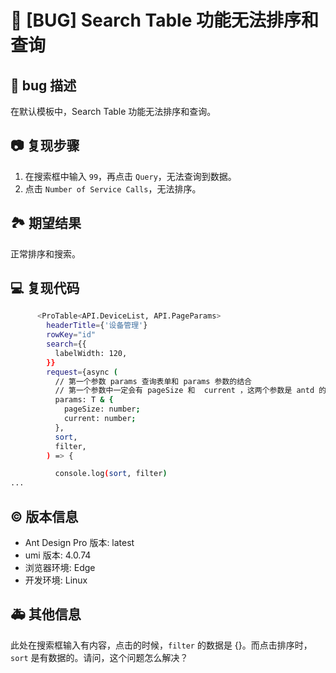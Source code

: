 # 🐛 [BUG] Search Table 功能无法排序和查询

## 🐛 bug 描述

在默认模板中，Search Table 功能无法排序和查询。

## 📷 复现步骤

1. 在搜索框中输入 `99`，再点击 `Query`，无法查询到数据。
2. 点击 `Number of Service Calls`，无法排序。

## 🏞 期望结果

正常排序和搜索。

## 💻 复现代码

```bash
      <ProTable<API.DeviceList, API.PageParams>
        headerTitle={'设备管理'}
        rowKey="id"
        search={{
          labelWidth: 120,
        }}
        request={async (
          // 第一个参数 params 查询表单和 params 参数的结合
          // 第一个参数中一定会有 pageSize 和  current ，这两个参数是 antd 的规范
          params: T & {
            pageSize: number;
            current: number;
          },
          sort,
          filter,
        ) => {

          console.log(sort, filter)
...
```

## © 版本信息

- Ant Design Pro 版本: latest
- umi 版本: 4.0.74
- 浏览器环境: Edge
- 开发环境: Linux

## 🚑 其他信息

此处在搜索框输入有内容，点击的时候，`filter` 的数据是 {}。而点击排序时，`sort` 是有数据的。请问，这个问题怎么解决？
